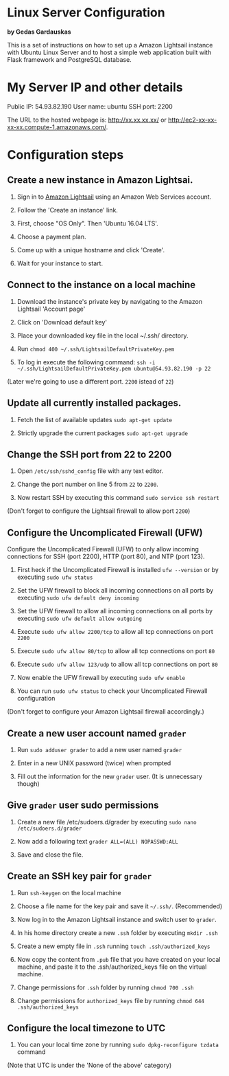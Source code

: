 # Linux Server Configuration

**by Gedas Gardauskas**

This is a set of instructions on how to set up a Amazon Lightsail instance with Ubuntu Linux Server and to host a simple web application built with Flask framework and PostgreSQL database.

# My Server IP and other details
Public IP: 54.93.82.190
User name: ubuntu
SSH port: 2200

The URL to the hosted webpage is: http://xx.xx.xx.xx/ or http://ec2-xx-xx-xx-xx.compute-1.amazonaws.com/.


# Configuration steps
## Create a new instance in Amazon Lightsai.
1. Sign in to [Amazon Lightsail](https://amazonlightsail.com) using an Amazon Web Services account.

1. Follow the 'Create an instance' link.

1. First, choose "OS Only". Then 'Ubuntu 16.04 LTS'.

1. Choose a payment plan.

1. Come up with a unique hostname and click 'Create'.

1. Wait for your instance to start.


## Connect to the instance on a local machine
1. Download the instance's private key by navigating to the Amazon Lightsail 'Account page'

1. Click on 'Download default key'

1. Place your downloaded key file in the local ~/.ssh/ directory.

1. Run `chmod 400 ~/.ssh/LightsailDefaultPrivateKey.pem`

1. To log in execute the following command: `ssh -i ~/.ssh/LightsailDefaultPrivateKey.pem ubuntu@54.93.82.190 -p 22`

(Later we're going to use a different port. `2200` istead of `22`)


## Update all currently installed packages.
1. Fetch the list of available updates `sudo apt-get update`

1. Strictly upgrade the current packages `sudo apt-get upgrade`

## Change the SSH port from 22 to 2200
1. Open `/etc/ssh/sshd_config` file with any text editor.

1. Change the port number on line 5 from `22` to `2200`.

1. Now restart SSH by executing this command `sudo service ssh restart`

(Don't forget to configure the Lightsail firewall to allow port `2200`)


## Configure the Uncomplicated Firewall (UFW)
Configure the Uncomplicated Firewall (UFW) to only allow incoming connections for SSH (port 2200), HTTP (port 80), and NTP (port 123).

1. First heck if the Uncomplicated Firewall is installed `ufw --version` or by executing `sudo ufw status`

1. Set the UFW firewall to block all incoming connections on all ports by executing `sudo ufw default deny incoming`

1. Set the UFW firewall to allow all incoming connections on all ports by executing `sudo ufw default allow outgoing`

1. Execute `sudo ufw allow 2200/tcp` to allow all tcp connections on port `2200`

1. Execute `sudo ufw allow 80/tcp` to allow all tcp connections on port `80`

1. Execute `sudo ufw allow 123/udp` to allow all tcp connections on port `80`

1. Now enable the UFW firewall by executing `sudo ufw enable`

1. You can run `sudo ufw status` to check your Uncomplicated Firewall configuration

(Don't forget to configure your Amazon Lightsail firewall accordingly.)


## Create a new user account named `grader`
1. Run `sudo adduser grader` to add a new user named `grader`

1. Enter in a new UNIX password (twice) when prompted

1. Fill out the information for the new `grader` user. (It is unnecessary though)


## Give `grader` user sudo permissions
1. Create a new file /etc/sudoers.d/grader by executing `sudo nano /etc/sudoers.d/grader`

1. Now add a following text `grader ALL=(ALL) NOPASSWD:ALL`

1. Save and close the file.


## Create an SSH key pair for `grader`
1. Run `ssh-keygen` on the local machine

1. Choose a file name for the key pair and save it `~/.ssh/`. (Recommended)

1. Now log in to the Amazon Lightsail instance and switch user to `grader`.

1. In his home directory create a new `.ssh` folder by executing `mkdir .ssh`

1. Create a new empty file in `.ssh` running `touch .ssh/authorized_keys`

1. Now copy the content from `.pub` file that you have created on your local machine, and paste it to the .ssh/authorized_keys file on the virtual machine.

1. Change permissions for `.ssh` folder by running `chmod 700 .ssh`

1. Change permissions for `authorized_keys` file by running `chmod 644 .ssh/authorized_keys`


## Configure the local timezone to UTC
1. You can your local time zone by running `sudo dpkg-reconfigure tzdata` command

(Note that UTC is under the 'None of the above' category)
